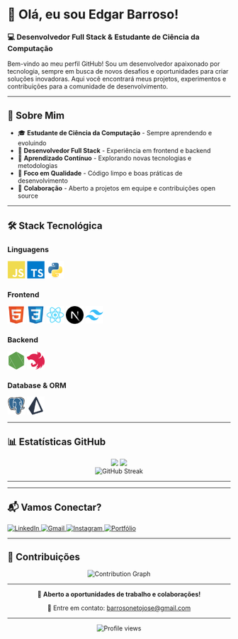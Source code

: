 # 👋 Olá, eu sou Edgar Barroso!

### 💻 Desenvolvedor Full Stack & Estudante de Ciência da Computação

Bem-vindo ao meu perfil GitHub! Sou um desenvolvedor apaixonado por tecnologia, sempre em busca de novos desafios e oportunidades para criar soluções inovadoras. Aqui você encontrará meus projetos, experimentos e contribuições para a comunidade de desenvolvimento.

---

## 🚀 Sobre Mim

- 🎓 **Estudante de Ciência da Computação** - Sempre aprendendo e evoluindo
- 💼 **Desenvolvedor Full Stack** - Experiência em frontend e backend
- 🌱 **Aprendizado Contínuo** - Explorando novas tecnologias e metodologias
- 🎯 **Foco em Qualidade** - Código limpo e boas práticas de desenvolvimento
- 🤝 **Colaboração** - Aberto a projetos em equipe e contribuições open source

---

## 🛠️ Stack Tecnológica

### Linguagens
<div align="left">
  <img alt="JavaScript" height="40" width="40" src="https://raw.githubusercontent.com/devicons/devicon/master/icons/javascript/javascript-plain.svg">
  <img alt="TypeScript" height="40" width="40" src="https://raw.githubusercontent.com/devicons/devicon/master/icons/typescript/typescript-plain.svg">
  <img alt="Python" height="40" width="40" src="https://raw.githubusercontent.com/devicons/devicon/master/icons/python/python-original.svg">
</div>

### Frontend
<div align="left">
  <img alt="HTML5" height="40" width="40" src="https://raw.githubusercontent.com/devicons/devicon/master/icons/html5/html5-original.svg">
  <img alt="CSS3" height="40" width="40" src="https://raw.githubusercontent.com/devicons/devicon/master/icons/css3/css3-original.svg">
  <img alt="React" height="40" width="40" src="https://raw.githubusercontent.com/devicons/devicon/master/icons/react/react-original.svg">
  <img alt="Next.js" height="40" width="40" src="https://raw.githubusercontent.com/devicons/devicon/master/icons/nextjs/nextjs-original.svg">
  <img alt="TailwindCSS" height="40" width="40" src="https://raw.githubusercontent.com/devicons/devicon/master/icons/tailwindcss/tailwindcss-plain.svg">
</div>

### Backend
<div align="left">
  <img alt="Node.js" height="40" width="40" src="https://raw.githubusercontent.com/devicons/devicon/master/icons/nodejs/nodejs-plain.svg">
  <img alt="NestJS" height="40" width="40" src="https://raw.githubusercontent.com/devicons/devicon/master/icons/nestjs/nestjs-plain.svg">
</div>

### Database & ORM
<div align="left">
  <img alt="PostgreSQL" height="40" width="40" src="https://raw.githubusercontent.com/devicons/devicon/master/icons/postgresql/postgresql-original.svg">
  <img alt="Prisma" height="40" width="40" src="https://raw.githubusercontent.com/devicons/devicon/master/icons/prisma/prisma-original.svg">
</div>

---

## 📊 Estatísticas GitHub

<div align="center">
  <img height="180em" src="https://github-readme-stats.vercel.app/api?username=edgar-barroso&show_icons=true&theme=tokyonight&include_all_commits=true&count_private=true"/>
  <img height="180em" src="https://github-readme-stats.vercel.app/api/top-langs/?username=edgar-barroso&layout=compact&langs_count=7&theme=tokyonight"/>
</div>

<div align="center">
  <img src="https://github-readme-streak-stats.herokuapp.com/?user=edgar-barroso&theme=tokyonight" alt="GitHub Streak" />
</div>

---

---

## 📬 Vamos Conectar?

<div align="left">
  <a href="https://www.linkedin.com/in/edgar-barroso-623a72210/" target="_blank">
    <img src="https://img.shields.io/badge/LinkedIn-0077B5?style=for-the-badge&logo=linkedin&logoColor=white" alt="LinkedIn"/>
  </a>
  <a href="mailto:barrosonetojose@gmail.com" target="_blank">
    <img src="https://img.shields.io/badge/Gmail-D14836?style=for-the-badge&logo=gmail&logoColor=white" alt="Gmail"/>
  </a>
  <a href="https://www.instagram.com/edgar_barrosoneto" target="_blank">
    <img src="https://img.shields.io/badge/Instagram-E4405F?style=for-the-badge&logo=instagram&logoColor=white" alt="Instagram"/>
  </a>
  <a href="https://portifolio-three-woad-68.vercel.app/" target="_blank">
    <img src="https://img.shields.io/badge/Portfólio-0000FF?style=for-the-badge&logo=google-chrome&logoColor=white" alt="Portfólio"/>
  </a>
</div>

---

## 🎨 Contribuições

<div align="center">
  <img src="https://github-readme-activity-graph.vercel.app/graph?username=edgar-barroso&theme=tokyo-night&hide_border=true" alt="Contribution Graph"/>
</div>

---

<div align="center">
  <p>💼 <strong>Aberto a oportunidades de trabalho e colaborações!</strong></p>
  <p>📧 Entre em contato: <a href="mailto:barrosonetojose@gmail.com">barrosonetojose@gmail.com</a></p>
</div>

---

<div align="center">
  <img src="https://komarev.com/ghpvc/?username=edgar-barroso&color=blue&style=flat-square" alt="Profile views" />
</div>
